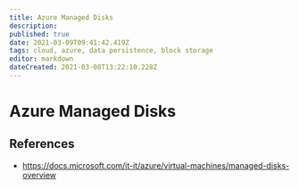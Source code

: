 ```yaml
---
title: Azure Managed Disks
description: 
published: true
date: 2021-03-09T09:41:42.419Z
tags: cloud, azure, data persistence, block storage
editor: markdown
dateCreated: 2021-03-08T13:22:10.228Z
---
```


# Azure Managed Disks

## References

- https://docs.microsoft.com/it-it/azure/virtual-machines/managed-disks-overview	
